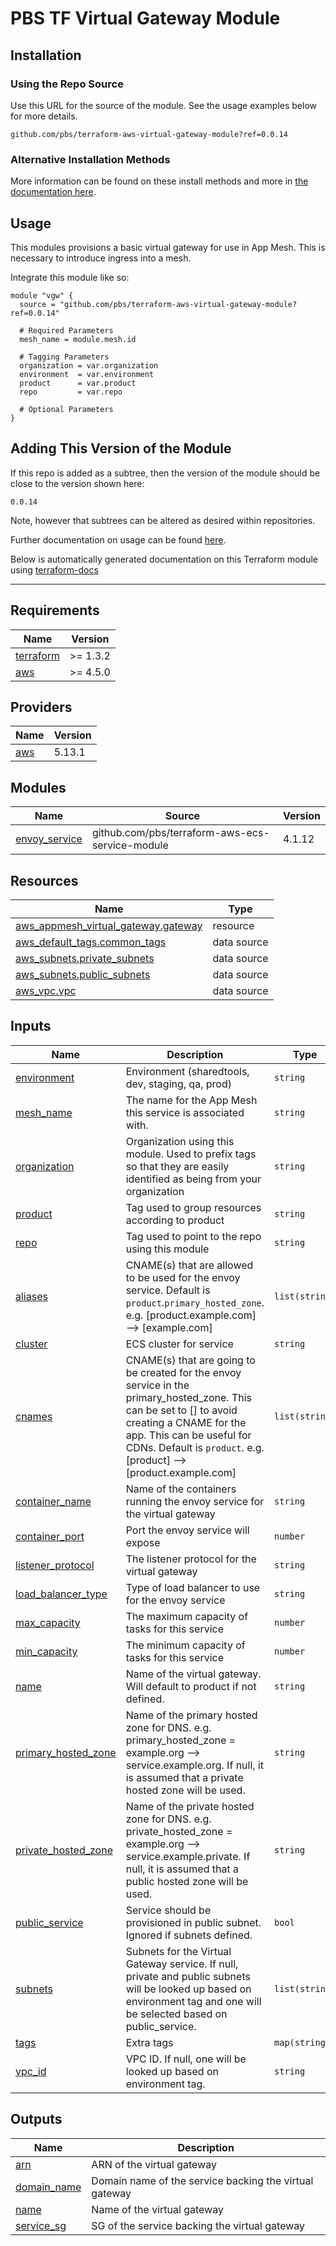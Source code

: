 # PBS TF Virtual Gateway Module

## Installation

### Using the Repo Source

Use this URL for the source of the module. See the usage examples below for more details.

```hcl
github.com/pbs/terraform-aws-virtual-gateway-module?ref=0.0.14
```

### Alternative Installation Methods

More information can be found on these install methods and more in [the documentation here](./docs/general/install).

## Usage

This modules provisions a basic virtual gateway for use in App Mesh. This is necessary to introduce ingress into a mesh.

Integrate this module like so:

```hcl
module "vgw" {
  source = "github.com/pbs/terraform-aws-virtual-gateway-module?ref=0.0.14"

  # Required Parameters
  mesh_name = module.mesh.id

  # Tagging Parameters
  organization = var.organization
  environment  = var.environment
  product      = var.product
  repo         = var.repo

  # Optional Parameters
}
```

## Adding This Version of the Module

If this repo is added as a subtree, then the version of the module should be close to the version shown here:

`0.0.14`

Note, however that subtrees can be altered as desired within repositories.

Further documentation on usage can be found [here](./docs).

Below is automatically generated documentation on this Terraform module using [terraform-docs][terraform-docs]

---

[terraform-docs]: https://github.com/terraform-docs/terraform-docs

## Requirements

| Name | Version |
|------|---------|
| <a name="requirement_terraform"></a> [terraform](#requirement\_terraform) | >= 1.3.2 |
| <a name="requirement_aws"></a> [aws](#requirement\_aws) | >= 4.5.0 |

## Providers

| Name | Version |
|------|---------|
| <a name="provider_aws"></a> [aws](#provider\_aws) | 5.13.1 |

## Modules

| Name | Source | Version |
|------|--------|---------|
| <a name="module_envoy_service"></a> [envoy\_service](#module\_envoy\_service) | github.com/pbs/terraform-aws-ecs-service-module | 4.1.12 |

## Resources

| Name | Type |
|------|------|
| [aws_appmesh_virtual_gateway.gateway](https://registry.terraform.io/providers/hashicorp/aws/latest/docs/resources/appmesh_virtual_gateway) | resource |
| [aws_default_tags.common_tags](https://registry.terraform.io/providers/hashicorp/aws/latest/docs/data-sources/default_tags) | data source |
| [aws_subnets.private_subnets](https://registry.terraform.io/providers/hashicorp/aws/latest/docs/data-sources/subnets) | data source |
| [aws_subnets.public_subnets](https://registry.terraform.io/providers/hashicorp/aws/latest/docs/data-sources/subnets) | data source |
| [aws_vpc.vpc](https://registry.terraform.io/providers/hashicorp/aws/latest/docs/data-sources/vpc) | data source |

## Inputs

| Name | Description | Type | Default | Required |
|------|-------------|------|---------|:--------:|
| <a name="input_environment"></a> [environment](#input\_environment) | Environment (sharedtools, dev, staging, qa, prod) | `string` | n/a | yes |
| <a name="input_mesh_name"></a> [mesh\_name](#input\_mesh\_name) | The name for the App Mesh this service is associated with. | `string` | n/a | yes |
| <a name="input_organization"></a> [organization](#input\_organization) | Organization using this module. Used to prefix tags so that they are easily identified as being from your organization | `string` | n/a | yes |
| <a name="input_product"></a> [product](#input\_product) | Tag used to group resources according to product | `string` | n/a | yes |
| <a name="input_repo"></a> [repo](#input\_repo) | Tag used to point to the repo using this module | `string` | n/a | yes |
| <a name="input_aliases"></a> [aliases](#input\_aliases) | CNAME(s) that are allowed to be used for the envoy service. Default is `product`.`primary_hosted_zone`. e.g. [product.example.com] --> [example.com] | `list(string)` | `null` | no |
| <a name="input_cluster"></a> [cluster](#input\_cluster) | ECS cluster for service | `string` | `null` | no |
| <a name="input_cnames"></a> [cnames](#input\_cnames) | CNAME(s) that are going to be created for the envoy service in the primary\_hosted\_zone. This can be set to [] to avoid creating a CNAME for the app. This can be useful for CDNs. Default is `product`. e.g. [product] --> [product.example.com] | `list(string)` | `null` | no |
| <a name="input_container_name"></a> [container\_name](#input\_container\_name) | Name of the containers running the envoy service for the virtual gateway | `string` | `"envoy"` | no |
| <a name="input_container_port"></a> [container\_port](#input\_container\_port) | Port the envoy service will expose | `number` | `8080` | no |
| <a name="input_listener_protocol"></a> [listener\_protocol](#input\_listener\_protocol) | The listener protocol for the virtual gateway | `string` | `"http"` | no |
| <a name="input_load_balancer_type"></a> [load\_balancer\_type](#input\_load\_balancer\_type) | Type of load balancer to use for the envoy service | `string` | `"network"` | no |
| <a name="input_max_capacity"></a> [max\_capacity](#input\_max\_capacity) | The maximum capacity of tasks for this service | `number` | `2` | no |
| <a name="input_min_capacity"></a> [min\_capacity](#input\_min\_capacity) | The minimum capacity of tasks for this service | `number` | `1` | no |
| <a name="input_name"></a> [name](#input\_name) | Name of the virtual gateway. Will default to product if not defined. | `string` | `null` | no |
| <a name="input_primary_hosted_zone"></a> [primary\_hosted\_zone](#input\_primary\_hosted\_zone) | Name of the primary hosted zone for DNS. e.g. primary\_hosted\_zone = example.org --> service.example.org. If null, it is assumed that a private hosted zone will be used. | `string` | `null` | no |
| <a name="input_private_hosted_zone"></a> [private\_hosted\_zone](#input\_private\_hosted\_zone) | Name of the private hosted zone for DNS. e.g. private\_hosted\_zone = example.org --> service.example.private. If null, it is assumed that a public hosted zone will be used. | `string` | `null` | no |
| <a name="input_public_service"></a> [public\_service](#input\_public\_service) | Service should be provisioned in public subnet. Ignored if subnets defined. | `bool` | `true` | no |
| <a name="input_subnets"></a> [subnets](#input\_subnets) | Subnets for the Virtual Gateway service. If null, private and public subnets will be looked up based on environment tag and one will be selected based on public\_service. | `list(string)` | `null` | no |
| <a name="input_tags"></a> [tags](#input\_tags) | Extra tags | `map(string)` | `{}` | no |
| <a name="input_vpc_id"></a> [vpc\_id](#input\_vpc\_id) | VPC ID. If null, one will be looked up based on environment tag. | `string` | `null` | no |

## Outputs

| Name | Description |
|------|-------------|
| <a name="output_arn"></a> [arn](#output\_arn) | ARN of the virtual gateway |
| <a name="output_domain_name"></a> [domain\_name](#output\_domain\_name) | Domain name of the service backing the virtual gateway |
| <a name="output_name"></a> [name](#output\_name) | Name of the virtual gateway |
| <a name="output_service_sg"></a> [service\_sg](#output\_service\_sg) | SG of the service backing the virtual gateway |
